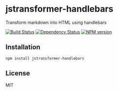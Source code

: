 # jstransformer-handlebars

Transform markdown into HTML using handlebars

[![Build Status](https://img.shields.io/travis/jstransformers/jstransformer-handlebars/master.svg)](https://travis-ci.org/jstransformers/jstransformer-handlebars)
[![Dependency Status](https://img.shields.io/gemnasium/jstransformers/jstransformer-handlebars.svg)](https://gemnasium.com/jstransformers/jstransformer-handlebars)
[![NPM version](https://img.shields.io/npm/v/jstransformer-handlebars.svg)](https://www.npmjs.org/package/jstransformer-handlebars)

## Installation

    npm install jstransformer-handlebars

## License

  MIT
